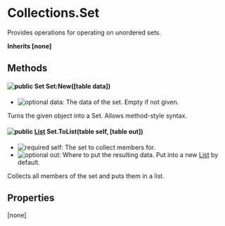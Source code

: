 # Collections.Set
Provides operations for operating on unordered sets.

**Inherits [none]**

## Methods
#### ![public][public] Set Set:New([table data])
- ![optional][optional] data: The data of the set. Empty if not given.

Turns the given object into a Set.
Allows method-style syntax.


#### ![public][public] [List](Classes/Collections.List) Set.ToList(table self, [table out])
- ![required][required] self: The set to collect members for.
- ![optional][optional] out: Where to put the resulting data. Put into a new [List](Classes/Collections.List) by default.

Collects all members of the set and puts them in a list.


## Properties
[none]


[required]: https://img.shields.io/badge/%20-required-ff9600.svg?style=flat-square
[public]: https://img.shields.io/badge/%20-public-11b237.svg?style=flat-square
[optional]: https://img.shields.io/badge/%20-optional-0092e6.svg?style=flat-square
